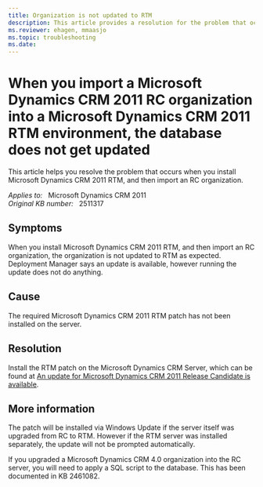 ```yaml
---
title: Organization is not updated to RTM
description: This article provides a resolution for the problem that occurs when you install Microsoft Dynamics CRM 2011 RTM, and then import an RC organization.
ms.reviewer: ehagen, mmaasjo
ms.topic: troubleshooting
ms.date: 
---
```

# When you import a Microsoft Dynamics CRM 2011 RC organization into a Microsoft Dynamics CRM 2011 RTM environment, the database does not get updated

This article helps you resolve the problem that occurs when you install Microsoft Dynamics CRM 2011 RTM, and then import an RC organization.

_Applies to:_ &nbsp; Microsoft Dynamics CRM 2011  
_Original KB number:_ &nbsp; 2511317

## Symptoms

When you install Microsoft Dynamics CRM 2011 RTM, and then import an RC organization, the organization is not updated to RTM as expected. Deployment Manager says an update is available, however running the update does not do anything.

## Cause

The required Microsoft Dynamics CRM 2011 RTM patch has not been installed on the server.

## Resolution

Install the RTM patch on the Microsoft Dynamics CRM Server, which can be found at [An update for Microsoft Dynamics CRM 2011 Release Candidate is available](https://support.microsoft.com/help/2461082).

## More information

The patch will be installed via Windows Update if the server itself was upgraded from RC to RTM. However if the RTM server was installed separately, the update will not be prompted automatically.

If you upgraded a Microsoft Dynamics CRM 4.0 organization into the RC server, you will need to apply a SQL script to the database. This has been documented in KB 2461082.
